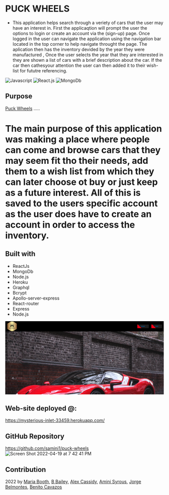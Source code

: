 # PUCK WHEELS
* This application helps search through a veriety of cars that the user  may have an interest in. First the applicaqtion will prompt the user the options to login or create an account via the (sign-up) page. Once logged in the user can navigate the application using the navigation bar located in the top corner to help navigate throught the page. The aplication then has the inventory devided by the year they were manufactured , Once the user selects the year that they are interested in they are shown a list of cars with a brief description about the car. If the car then cathesyour attention the user can then added it to their wish-list for fututre referencing. 


![Javascript](https://img.shields.io/badge/Javascipt-blue)
![React.js](https://img.shields.io/badge/-REACT-yellow)
![MongoDb](https://img.shields.io/badge/-MongoDB-green)
## Purpose
[Puck Wheels](https://github.com/samini1/puck-wheels) .....
 # The main purpose of this application was making a place where people can come and browse cars that they may seem fit tho their needs, add them to a wish list from which they can later choose ot buy or just keep as a future interest. All of this is saved to the users specific account as the user does have to create an account in order to access the inventory.



## Built with
* ReactJs
* MongoDb
* Node.js
* Heroku 
* Graphql
* Bcrypt
* Apollo-server-express
* React-router 
* Express 
* Node.js



![Puck Wheels](./puck-wheels-mockup.png)


## Web-site deployed @:
https://mysterious-inlet-33459.herokuapp.com/


## GitHub Repository

https://github.com/samini1/puck-wheels
![Screen Shot 2022-04-19 at 7 42 41 PM](https://user-images.githubusercontent.com/93356359/164344810-749dbe04-26fc-4959-b22d-ee41f7c022fb.png)

## Contribution
2022 by [Maria Booth](https://github.com/BooMajka), [B Bailey](https://github.com/BBailey1985), [Alex Cassidy](https://github.com/casscalex), [Amini Syrous](https://github.com/samini1), [Jorge Belmontes](https://github.com/Jorgebelm54), [Benito Cavazos](https://github.com/Benitocr)
